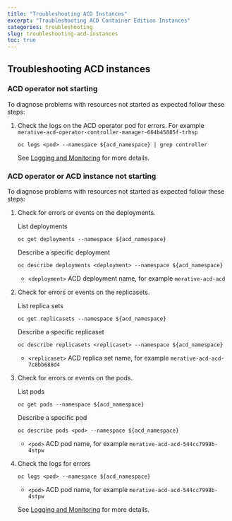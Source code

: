 ```yaml
---
title: "Troubleshooting ACD Instances"
excerpt: "Troubleshooting ACD Container Edition Instances"
categories: troubleshooting
slug: troubleshooting-acd-instances
toc: true
---
```

<!--                                                                    -->
<!-- (C) Copyright Merative US L.P. and others 2018, 2023                -->
<!--                                                                    -->
<!-- SPDX-License-Identifier: Apache-2.0                                -->
<!--                                                                    -->


## Troubleshooting ACD instances

### ACD operator not starting

To diagnose problems with resources not started as expected follow these steps:

1. Check the logs on the ACD operator pod for errors. For example `merative-acd-operator-controller-manager-664b45885f-trhsp`

   ```
   oc logs <pod> --namespace ${acd_namespace} | grep controller
   ```

   See [Logging and Monitoring](/troubleshooting/logging-monitoring) for more details.

### ACD operator or ACD instance not starting

To diagnose problems with resources not started as expected follow these steps:

1. Check for errors or events on the deployments.

   List deployments

   ```
   oc get deployments --namespace ${acd_namespace}
   ```

   Describe a specific deployment

    ```
   oc describe deployments <deployment> --namespace ${acd_namespace}
   ```

   - `<deployment>` ACD deployment name, for example `merative-acd-acd`

1. Check for errors or events on the replicasets.

   List replica sets

   ```
   oc get replicasets --namespace ${acd_namespace}
   ```

   Describe a specific replicaset

    ```
   oc describe replicasets <replicaset> --namespace ${acd_namespace}
   ```

   - `<replicaset>` ACD replica set name, for example `merative-acd-acd-7c8bb688d4`

1. Check for errors or events on the pods.

   List pods

   ```
   oc get pods --namespace ${acd_namespace}
   ```

   Describe a specific pod

    ```
   oc describe pods <pod> --namespace ${acd_namespace}
   ```

   - `<pod>` ACD pod name, for example `merative-acd-acd-544cc7998b-4stpw`

1. Check the logs for errors

   ```
   oc logs <pod> --namespace ${acd_namespace}
   ```

   - `<pod>` ACD pod name, for example `merative-acd-acd-544cc7998b-4stpw`

   See [Logging and Monitoring](/troubleshooting/logging-monitoring) for more details.
